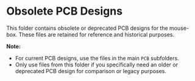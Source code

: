 # Obsolete PCB Designs

This folder contains obsolete or deprecated PCB designs for the mouse-box. These files are retained for reference and historical purposes.

**Note:**
- For current PCB designs, use the files in the main `PCB` subfolders.
- Only use files from this folder if you specifically need an older or deprecated PCB design for comparison or legacy purposes. 